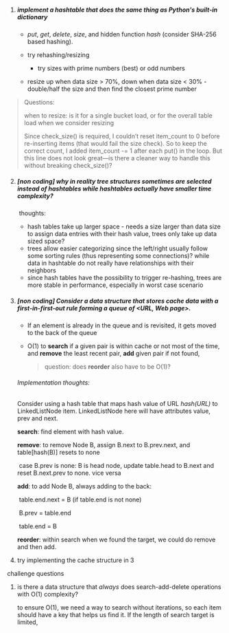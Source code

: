 1. ##### implement a hashtable that does the same thing as Python's built-in dictionary

   - *put*, *get*, *delete*, *size*, and hidden function *hash* (consider SHA-256 based hashing). 

   - try rehashing/resizing

     - try sizes with prime numbers (best) or odd numbers
     
   - resize up when data size > 70%, down when data size < 30%  - double/half the size and then find the closest prime number


> Questions: 
>
> when to resize: is it for a single bucket load, or for the overall table load when we consider resizing
>
> Since check_size() is required, I couldn’t reset item_count to 0 before re-inserting items (that would fail the size check). So to keep the correct count, I added item_count -= 1 after each put() in the loop. But this line does not look great—is there a cleaner way to handle this without breaking check_size()? 


2. ##### [non coding] why in reality tree structures sometimes are selected instead of hashtables while hashtables actually have smaller time complexity? 

   ​	thoughts: 

   - hash tables take up larger space - needs a size larger than data size to assign data entries with their hash value, trees only take up data sized space? 
   - trees allow easier categorizing since the left/right usually follow some sorting rules (thus representing some connections)? while data in hashtable do not really have relationships with their neighbors
   - since hash tables have the possibility to trigger re-hashing, trees are more stable in performance, especially in worst case scenario

   

3. ##### [non coding] Consider a data structure that stores cache data with a first-in-first-out rule forming a queue of <URL, Web page>. 

   - If an element is already in the queue and is revisited, it gets moved to the back of the queue

   - O(1) to **search** if a given pair is within cache or not most of the time, and **remove** the least recent pair, **add** given pair if not found, 

     > question: does **reorder** also have to be O(1)? 

   ###### 	Implementation thoughts: 

   Consider using a hash table that maps hash value of URL *hash(URL)* to LinkedListNode item. 
   LinkedListNode here will have attributes value, prev and next.  

     **search**: find element with hash value. 

     **remove**: to remove Node B, assign B.next to B.prev.next, and table[hash(B)] resets to none

     ​	case B.prev is none: B is head node, update table.head to 	B.next and reset B.next.prev to none. vice versa

     **add**: to add Node B, always adding to the back: 

     ​	table.end.next = B (if table.end is not none)

     ​	B.prev = table.end

     ​	table.end = B 

     **reorder**: within search when we found the target, we could do remove and then add. 

4. try implementing the cache structure in 3

challenge questions

1. is there a data structure that *always* does search-add-delete operations with O(1) complexity? 

   to ensure O(1), we need a way to search without iterations, so each item should have a key that helps us find it. 
   If the length of search target is limited, 
